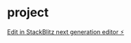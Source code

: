 # project

[Edit in StackBlitz next generation editor ⚡️](https://stackblitz.com/~/github.com/Vicky23122003/project)